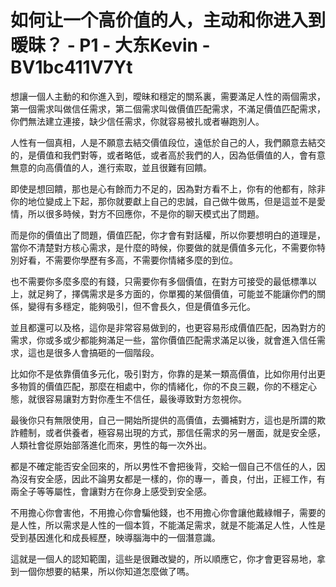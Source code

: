 # 如何让一个高价值的人，主动和你进入到暧昧？ - P1 - 大东Kevin - BV1bc411V7Yt

想讓一個人主動的和你進入到，曖昧和穩定的關系裏，需要滿足人性的兩個需求，第一個需求叫做信任需求，第二個需求叫做價值匹配需求，不滿足價值匹配需求，你們無法建立連接，缺少信任需求，你就容易被扎或者嚇跑別人。

人性有一個真相，人是不願意去結交價值段位，遠低於自己的人，我們願意去結交的，是價值和我們對等，或者略低，或者高於我們的人，因為低價值的人，會有意無意的向高價值的人，進行索取，並且很難有回饋。

即使是想回饋，那也是心有餘而力不足的，因為對方看不上，你有的他都有，除非你的地位變成上下起，那你就要獻上自己的忠誠，自己做牛做馬，但是這並不是愛情，所以很多時候，對方不回應你，不是你的聊天模式出了問題。

而是你的價值出了問題，價值匹配，你才會有對話權，所以你要想明白的道理是，當你不清楚對方核心需求，是什麼的時候，你要做的就是價值多元化，不需要你特別好看，不需要你學歷有多高，不需要你情緒多麼的到位。

也不需要你多麼多麼的有錢，只需要你有多個價值，在對方可接受的最低標準以上，就足夠了，擇偶需求是多方面的，你單獨的某個價值，可能並不能讓你們的關係，變得有多穩定，能夠吸引，但不會長久，但是價值多元化。

並且都還可以及格，這你是非常容易做到的，也更容易形成價值匹配，因為對方的需求，你或多或少都能夠滿足一些，當你價值匹配需求滿足以後，就會進入信任需求，這也是很多人會搞砸的一個階段。

比如你不是依靠價值多元化，吸引對方，你靠的是某一類高價值，比如你用付出更多物質的價值匹配，那麼在相處中，你的情緒化，你的不良三觀，你的不穩定心態，就很容易讓對方對你產生不信任，最後導致對方忽視你。

最後你只有無限使用，自己一開始所提供的高價值，去彌補對方，這也是所謂的欺詐體制，或者供養者，極容易出現的方式，那信任需求的另一層面，就是安全感，人類社會從原始部落進化而來，男性的每一次外出。

都是不確定能否安全回來的，所以男性不會把後背，交給一個自己不信任的人，因為沒有安全感，因此不論男女都是一樣的，你的專一，善良，付出，正經工作，有兩全子等等屬性，會讓對方在你身上感受到安全感。

不用擔心你會害他，不用擔心你會騙他錢，也不用擔心你會讓他戴綠帽子，需要的是人性，所以需求是人性的一個本質，不能滿足需求，就是不能滿足人性，人性是受到基因進化和成長經歷，映導腦海中的一個潛意識。

這就是一個人的認知範圍，這些是很難改變的，所以順應它，你才會更容易地，拿到一個你想要的結果，所以你知道怎麼做了嗎。